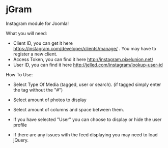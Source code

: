 # jGram
Instagram module for Joomla! 

What you will need:

- Client ID, you can get it here https://instagram.com/developer/clients/manage/ . You may have to register a new client.
- Access Token, you can find it here http://instagram.pixelunion.net/
- User ID, you can find it here http://jelled.com/instagram/lookup-user-id

How To Use:

- Select Type Of Media (tagged, user or search).
  (if tagged simply enter the tag without the "#")

- Select amount of photos to display

- Select amount of columns and space between them.

- If you have selected "User" you can choose to display or hide the user profile

- If there are any issues with the feed displaying you may need to load jQuery.
